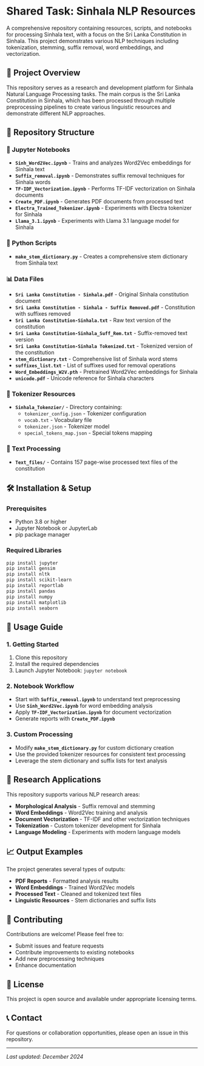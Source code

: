 # Shared Task: Sinhala NLP Resources

A comprehensive repository containing resources, scripts, and notebooks for processing Sinhala text, with a focus on the Sri Lanka Constitution in Sinhala. This project demonstrates various NLP techniques including tokenization, stemming, suffix removal, word embeddings, and vectorization.

## 🚀 Project Overview

This repository serves as a research and development platform for Sinhala Natural Language Processing tasks. The main corpus is the Sri Lanka Constitution in Sinhala, which has been processed through multiple preprocessing pipelines to create various linguistic resources and demonstrate different NLP approaches.

## 📁 Repository Structure

### 📓 Jupyter Notebooks
- **`Sinh_Word2Vec.ipynb`** - Trains and analyzes Word2Vec embeddings for Sinhala text
- **`Suffix_removal.ipynb`** - Demonstrates suffix removal techniques for Sinhala words
- **`TF-IDF_Vectorization.ipynb`** - Performs TF-IDF vectorization on Sinhala documents
- **`Create_PDF.ipynb`** - Generates PDF documents from processed text
- **`Electra_Trained_Tokenizer.ipynb`** - Experiments with Electra tokenizer for Sinhala
- **`Llama_3.1.ipynb`** - Experiments with Llama 3.1 language model for Sinhala

### 🐍 Python Scripts
- **`make_stem_dictionary.py`** - Creates a comprehensive stem dictionary from Sinhala text

### 📊 Data Files
- **`Sri Lanka Constitution - Sinhala.pdf`** - Original Sinhala constitution document
- **`Sri Lanka Constitution - Sinhala - Suffix Removed.pdf`** - Constitution with suffixes removed
- **`Sri Lanka Constitution-Sinhala.txt`** - Raw text version of the constitution
- **`Sri Lanka Constitution-Sinhala_Suff_Rem.txt`** - Suffix-removed text version
- **`Sri Lanka Constitution-Sinhala Tokenized.txt`** - Tokenized version of the constitution
- **`stem_dictionary.txt`** - Comprehensive list of Sinhala word stems
- **`suffixes_list.txt`** - List of suffixes used for removal operations
- **`Word_Embeddings_W2V.pth`** - Pretrained Word2Vec embeddings for Sinhala
- **`unicode.pdf`** - Unicode reference for Sinhala characters

### 🔧 Tokenizer Resources
- **`Sinhala_Tokenzier/`** - Directory containing:
  - `tokenizer_config.json` - Tokenizer configuration
  - `vocab.txt` - Vocabulary file
  - `tokenizer.json` - Tokenizer model
  - `special_tokens_map.json` - Special tokens mapping

### 📄 Text Processing
- **`Text_files/`** - Contains 157 page-wise processed text files of the constitution

## 🛠️ Installation & Setup

### Prerequisites
- Python 3.8 or higher
- Jupyter Notebook or JupyterLab
- pip package manager

### Required Libraries
```bash
pip install jupyter
pip install gensim
pip install nltk
pip install scikit-learn
pip install reportlab
pip install pandas
pip install numpy
pip install matplotlib
pip install seaborn
```

## 📖 Usage Guide

### 1. Getting Started
1. Clone this repository
2. Install the required dependencies
3. Launch Jupyter Notebook: `jupyter notebook`

### 2. Notebook Workflow
- Start with **`Suffix_removal.ipynb`** to understand text preprocessing
- Use **`Sinh_Word2Vec.ipynb`** for word embedding analysis
- Apply **`TF-IDF_Vectorization.ipynb`** for document vectorization
- Generate reports with **`Create_PDF.ipynb`**

### 3. Custom Processing
- Modify **`make_stem_dictionary.py`** for custom dictionary creation
- Use the provided tokenizer resources for consistent text processing
- Leverage the stem dictionary and suffix lists for text analysis

## 🔬 Research Applications

This repository supports various NLP research areas:
- **Morphological Analysis** - Suffix removal and stemming
- **Word Embeddings** - Word2Vec training and analysis
- **Document Vectorization** - TF-IDF and other vectorization techniques
- **Tokenization** - Custom tokenizer development for Sinhala
- **Language Modeling** - Experiments with modern language models

## 📈 Output Examples

The project generates several types of outputs:
- **PDF Reports** - Formatted analysis results
- **Word Embeddings** - Trained Word2Vec models
- **Processed Text** - Cleaned and tokenized text files
- **Linguistic Resources** - Stem dictionaries and suffix lists

## 🤝 Contributing

Contributions are welcome! Please feel free to:
- Submit issues and feature requests
- Contribute improvements to existing notebooks
- Add new preprocessing techniques
- Enhance documentation

## 📄 License

This project is open source and available under appropriate licensing terms.

## 📞 Contact

For questions or collaboration opportunities, please open an issue in this repository.

---

*Last updated: December 2024*
